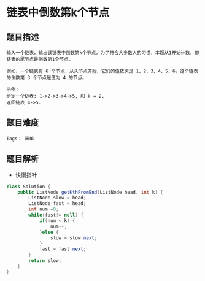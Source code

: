 # 链表中倒数第k个节点

## 题目描述
    输入一个链表，输出该链表中倒数第k个节点。为了符合大多数人的习惯，本题从1开始计数，即链表的尾节点是倒数第1个节点。

    例如，一个链表有 6 个节点，从头节点开始，它们的值依次是 1、2、3、4、5、6。这个链表的倒数第 3 个节点是值为 4 的节点。

    示例：
    给定一个链表: 1->2->3->4->5, 和 k = 2.
    返回链表 4->5.


## 题目难度
    Tags： 简单

## 题目解析
+ 快慢指针

```java
class Solution {
    public ListNode getKthFromEnd(ListNode head, int k) {
        ListNode slow = head;
        ListNode fast = head;
        int num =0;
        while(fast!= null) {
            if(num < k) {
                num++;
            }else {
                slow = slow.next;
            }
            fast = fast.next;
        }
        return slow;
    }
}
```